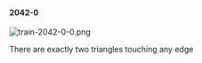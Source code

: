 #### 2042-0
![train-2042-0-0.png](https://github.com/lil-lab/nlvr/raw/master/nlvr/train/images/55/train-2042-0-0.png "train-2042-0-0.png")

There are exactly two triangles touching any edge